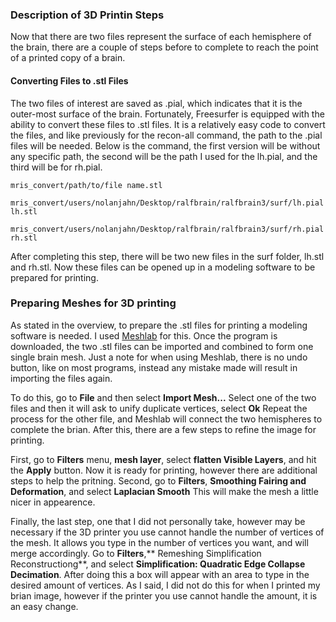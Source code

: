 ### Description of 3D Printin Steps
Now that there are two files represent the surface of each hemisphere of the brain, there are a couple of steps before to complete to reach the point of a printed copy of a brain. 

#### Converting Files to .stl Files
The two files of interest are saved as .pial, which indicates that it is the outer-most surface of the brain.
Fortunately, Freesurfer is equipped with the ability to convert these files to .stl files. 
It is a relatively easy code to convert the files, and like previously for the recon-all command, the path to the .pial files will be needed.
Below is the command, the first version will be without any specific path, the second will be the path I used for the lh.pial, and the third will be for rh.pial.
```
mris_convert/path/to/file name.stl

mris_convert/users/nolanjahn/Desktop/ralfbrain/ralfbrain3/surf/lh.pial lh.stl

mris_convert/users/nolanjahn/Desktop/ralfbrain/ralfbrain3/surf/rh.pial rh.stl 
```

After completing this step, there will be two new files in the surf folder, lh.stl and rh.stl.
Now these files can be opened up in a modeling software to be prepared for printing.

### Preparing Meshes for 3D printing 
As stated in the overview, to prepare the .stl files for printing a modeling software is needed. I used [Meshlab](http://www.meshlab.net/) for this. 
Once the program is downloaded, the two .stl files can be imported and combined to form one single brain mesh.
Just a note for when using Meshlab, there is no undo button, like on most programs, instead any mistake made will result in importing the files again.


To do this, go to **File** and then select **Import Mesh...**
Select one of the two files and then it will ask to unify duplicate vertices, select **Ok**
Repeat the process for the other file, and Meshlab will connect the two hemispheres to complete the brian.
After this, there are a few steps to refine the image for printing. 


First, go to **Filters** menu, **mesh layer**, select **flatten Visible Layers**, and hit the **Apply** button.
Now it is ready for printing, however there are additional steps to help the pritning.
Second, go to **Filters**, **Smoothing Fairing and Deformation**, and select **Laplacian Smooth**
This will make the mesh a little nicer in appearence. 


Finally, the last step, one that I did not personally take, however may be necessary if the 3D printer you use cannot handle the number of vertices of the mesh.
It allows you type in the number of vertices you want, and will merge accordingly.
Go to **Filters**,** Remeshing Simplification Reconstructiong**, and select **Simplification: Quadratic Edge Collapse Decimation**.
After doing this a box will appear with an area to type in the desired amount of vertices. 
As I said, I did not do this for when I printed my brian image, however if the printer you use cannot handle the amount, it is an easy change. 
